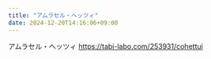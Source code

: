 ```yaml
---
title: "アムラセル・ヘッツィ"
date: 2024-12-20T14:16:06+09:00
---
```

アムラセル・ヘッツィ
https://tabi-labo.com/253931/cohettui
